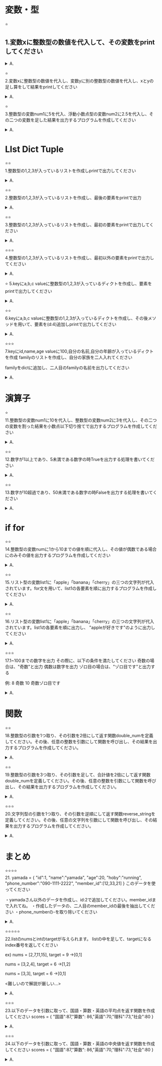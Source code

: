 # 変数・型   
⭐️    
## 1.変数xに整数型の数値を代入して、その変数をprintしてください
<details>
<summary>A.</summary>

```
x = 111
print(x)
```

</details>

⭐️    
2.変数xに整数型の数値を代入し、変数yに別の整数型の数値を代入し、xとyの足し算をして結果をprintしてください
<details>
<summary>A.</summary>

```
x = 111
y = 112
print( x + y )
```
</details>

⭐️    
3.整数型の変数num1に5を代入、浮動小数点型の変数num2に2.5を代入し、その二つの変数を足した結果を出力するプログラムを作成してください
<details>
<summary>A.</summary>

```
num1 = 5
num2 = 2.5
print( num1 + num2 )
```
</details>

# LIst Dict Tuple

⭐️⭐️    
1.整数型の1,2,3が入っているリストを作成しprintで出力してください
<details>
<summary>A.</summary>

```
li = [1,2,3]
print( li )
```
</details>


⭐️⭐️    
2.整数型の1,2,3が入っているリストを作成し、最後の要素をprintで出力
<details>
<summary>A.</summary>

```
li = [1,2,3]
print( li[2] )
```
</details>


⭐️⭐️    
3.整数型の1,2,3が入っているリストを作成し、最初の要素をprintで出力してください
<details>
<summary>A.</summary>

```
li = [1,2,3]
print( li[0] )
```
</details>



⭐️⭐️⭐️    
4.整数型の1,2,3が入っているリストを作成し、最初以外の要素をprintで出力してください
<details>
<summary>A.</summary>

```
li = [1,2,3]
print( li[1:] )
```
</details>



⭐️
5.keyにa,b,c valueに整数型の1,2,3が入っているディクトを作成し、要素をprintで出力してください
<details>
<summary>A.</summary>
```
di = {'a':1,'b':2,'c':3}
print( di )
```
</details>

⭐️⭐️    
6.keyにa,b,c valueに整数型の1,2,3が入っているディクトを作成し、その後メソッドを用いて、要素を(d:4)追加しprintで出力してください
<details>
<summary>A.</summary>

```
di = {'a':1,'b':2,'c':3}
di['d'] = 4
print( di )
```
</details>



⭐️⭐️⭐️    
7.keyにid,name,age valueに100,自分の名前,自分の年齢が入っているディクトを作成
familyのリストを作成し、自分の家族を二人入れてください

familyをdictに追加し、二人目のfamilyの名前を出力してください
<details>
<summary>A.</summary>

```
di = {'id':100,'name':"にしだ",'age':5}
family = ["父","母"]
di["family"] = family
print(di["family"][1])
```
</details>


# 演算子 

⭐️    
11.整数型の変数num1に10を代入し、整数型の変数num2に3を代入し、その二つの変数を割った結果を小数点以下切り捨てで出力するプログラムを作成してください
<details>
<summary>A.</summary>

```
num1 = 10
num2 = 3
print(num1 // num2)
```
</details>

⭐️⭐️    
12.数字が1以上であり、5未満である数字の時Trueを出力する処理を書いてください
<details>
<summary>A.</summary>

```
num = 1
print(1 <= num and num < 5)
# 別解
print(1 <= num < 5)
```
</details>

⭐️⭐️    
13.数字が10超過であり、50未満である数字の時Falseを出力する処理を書いてください
<details>
<summary>A.</summary>

```
num = 11
print(not(10 < num and num < 50))
```
</details>

# if for

⭐️⭐️    
14.整数型の変数numに1から10までの値を順に代入し、その値が偶数である場合にのみその値を出力するプログラムを作成してください
<details>
<summary>A.</summary>

```
num = 1
if num % 2 == 0:
  print("even")
else:
  print("odd")

#別解

if num % 2:
  print("odd")
else:
  print("even")
```
</details>


⭐️⭐️    
15.リスト型の変数list1に「apple」「banana」「cherry」の三つの文字列が代入されています。for文を用いて、list1の各要素を順に出力するプログラムを作成してください
<details>
<summary>A.</summary>

```
list1 = ["apple","banana","cherry"]
for i in list1:
  print(i)
```
</details>


⭐️⭐️    
16.リスト型の変数list1に「apple」「banana」「cherry」の三つの文字列が代入されています。list1の各要素を順に出力し、
"appleが好きです"のように出力してください
<details>
<summary>A.</summary>

```
list1 = ["apple","banana","cherry"]
for i in list1:
  print(i+"が好きです")
```
</details>

⭐️⭐️⭐️    
17.1~100までの数字を出力
その際に、以下の条件を満たしてください
奇数の場合は、"奇数"と出力
偶数は数字を出力
ゾロ目の場合は、"ゾロ目です"と出力する

例:
8
奇数
10
奇数ゾロ目です
<details>
<summary>A.</summary>

```
for i in range(1,100):
  if i % 2 == 1:
    st = "奇数"
    if len(str(i)) > 1 and str(i)[0] == str(i)[1]:
      st += "ゾロ目です"
    print(st)
  else:
    print(i)
```
</details>


# 関数

⭐️⭐️    
18.整数型の引数を1つ取り、その引数を2倍にして返す関数double_numを定義してください。その後、任意の整数を引数にして関数を呼び出し、その結果を出力するプログラムを作成してください。

<details>
<summary>A.</summary>

```
def double_num(num):
  return num * 2

result = double_num(11)
print(result)
```
</details>

⭐️⭐️    
19.整数型の引数を3つ取り、その引数を足して、合計値を2倍にして返す関数double_numを定義してください。その後、任意の整数を引数にして関数を呼び出し、その結果を出力するプログラムを作成してください。

<details>
<summary>A.</summary>

```
def double_num(num1,num2,num3):
re = 2 * (num1 + num2 + num3)
  return re

result = double_num(11,22,33)
print(result)
```
</details>

⭐️⭐️⭐️    
20.文字列型の引数を1つ取り、その引数を逆順にして返す関数reverse_stringを定義してください。その後、任意の文字列を引数にして関数を呼び出し、その結果を出力するプログラムを作成してください。
<details>
<summary>A.</summary>

```
def reverse_string(st):
  st = list(reversed(st))
  return st

result = reverse_string("あいう")
print(result)
```
</details>

# まとめ

⭐️⭐️⭐️⭐️   
21.
yamada = {
  "id":1,
  "name":"yamada",
  "age":20,
  "hoby":"running",
  "phone_number":"090-1111-2222",
  "member_id":[12,33,21]
}
このデータを使ってください

・yamadaさん以外のデータを作成し、id:2で追加してください。member_idまで入れてね。
・作成したデータの、二人目のmember_idの最後を抽出してください
・phone_numberの-を取り除いてください
<details>
<summary>A.</summary>

```
yamada = {
  "id":1,
  "name":"yamada",
  "age":20,
  "hoby":"running",
  "phone_number":"090-1111-2222",
  "member_id":[12,33,21]
}

hamada= {
  "id":2,
  "name":"hamada",
  "age":20,
  "hoby":"running",
  "phone_number":090-1111-2223,
  "member_id":[12,33,22]
}
user_data = [
yamada,
hamada
]


for d in user_data:
  if d["id"] == 2:
    print(d["member_id"][len(d["member_id"])-1])


for d in user_data:
  d["phone_number"] = d["phone_number"].replace("-","")
  print(d)
```
</details>

⭐️⭐️⭐️⭐️⭐️    
22.listのnumsとintのtargetが与えられます。
listの中を足して、targetになるindex番号を返してください

ex)
nums = [2,7,11,15], target = 9
→[0,1]

nums = [3,2,4], target = 6
→[1,2]

nums = [3,3], target = 6
→[0,1]

<難しいので解説が厳しい...>
<details>
<summary>A.</summary>

```
def twoSum(nums: list[int], target: int) -> list[int]:
        nums_hash = {}
        for i, num in enumerate(nums):
            match = target - num
            if match in nums_hash:
                return [nums_hash[match], i]
            nums_hash[num] = i
                
ans = twoSum(nums = [2,7,11,15], target = 9)
print(ans)
```
</details>

⭐️⭐️⭐️    
23.以下のデータを引数に取って、国語・算数・英語の平均点を返す関数を作成してください
scores = {
  "国語":87,"算数": 86,"英語":70,"理科":73,"社会":80
}
<details>
<summary>A.</summary>

```
def mean(scores):
  result = (scores["国語"] + scores["算数"] + scores["英語"]) /3
  return result

print(mean(scores))
```
</details>

⭐️⭐️⭐️    
24.以下のデータを引数に取って、国語・算数・英語の中央値を返す関数を作成してください
scores = {
  "国語":87,"算数": 86,"英語":70,"理科":73,"社会":80
}
<details>
<summary>A.</summary>

```
def mean(scores):
  re = []
  re.extend([scores["国語"],scores["算数"],scores["英語"]])
  median = statistics.median(re)
  return median

print(mean(scores))
```
</details>
